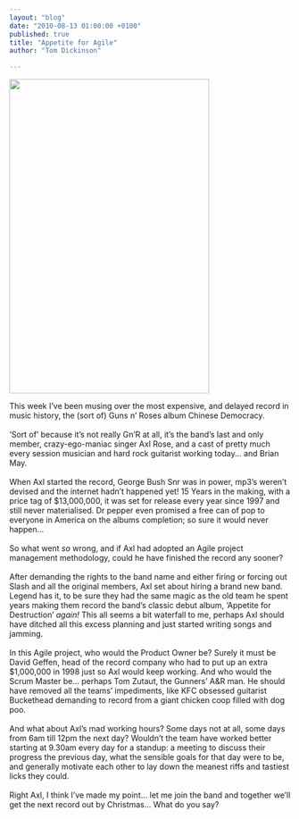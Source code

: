 ```yaml
---
layout: "blog"
date: "2010-08-13 01:00:00 +0100"
published: true
title: "Appetite for Agile"
author: "Tom Dickinson"

---
```


<p><img alt="" height="563" src="/uploads/Image/Appetite-for-Agile.jpg" width="358" /></p>
<p>This week I&rsquo;ve been musing over the most expensive, and delayed record in music history, the (sort of) Guns n&rsquo; Roses album Chinese Democracy.<br />
<br />
&lsquo;Sort of&rsquo; because it&rsquo;s not really Gn&rsquo;R at all, it&rsquo;s the band&rsquo;s last and only member, crazy-ego-maniac singer Axl Rose, and a cast of pretty much every session musician and hard rock guitarist working today... and Brian May.<br />
<br />
When Axl started the record, George Bush Snr was in power, mp3&rsquo;s weren&rsquo;t devised and the internet hadn&rsquo;t happened yet! 15 Years in the making, with a price tag of $13,000,000, it was set for release every year since 1997 and still never materialised. Dr pepper even promised a free can of pop to everyone in America on the albums completion; so sure it would never happen...<br />
<br />
So what went <em>so</em> wrong, and if Axl had adopted an Agile project management methodology, could he have finished the record any sooner?<br />
<br />
After demanding the rights to the band name and either firing or forcing out Slash and all the original members, Axl set about hiring a brand new band. Legend has it, to be sure they had the same magic as the old team he spent years making them record the band&rsquo;s classic debut album, &lsquo;Appetite for Destruction&rsquo; <em>again!</em> This all seems a bit waterfall to me, perhaps Axl should have ditched all this excess planning and just started writing songs and jamming.<br />
<br />
In this Agile project, who would the Product Owner be? Surely it must be David Geffen, head of the record company who had to put up an extra $1,000,000 in 1998 just so Axl would keep working. And who would the Scrum Master be... perhaps Tom Zutaut, the Gunners&rsquo; A&amp;R man. He should have removed all the teams&rsquo; impediments, like KFC obsessed guitarist Buckethead demanding to record from a giant chicken coop filled with dog poo.<br />
<br />
And what about Axl&rsquo;s mad working hours? Some days not at all, some days from 6am till 12pm the next day? Wouldn&rsquo;t the team have worked better starting at 9.30am every day for a standup: a meeting to discuss their progress the previous day, what the sensible goals for that day were to be, and generally motivate each other to lay down the meanest riffs and tastiest licks they could.<br />
<br />
Right Axl, I think I&rsquo;ve made my point... let me join the band and together we&rsquo;ll get the next record out by Christmas... What do you say?<br />
<br />
&nbsp;</p>

